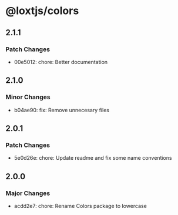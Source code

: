 # @loxtjs/colors

## 2.1.1

### Patch Changes

- 00e5012: chore: Better documentation

## 2.1.0

### Minor Changes

- b04ae90: fix: Remove unnecesary files

## 2.0.1

### Patch Changes

- 5e0d26e: chore: Update readme and fix some name conventions

## 2.0.0

### Major Changes

- acdd2e7: chore: Rename Colors package to lowercase
